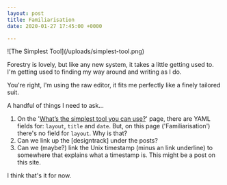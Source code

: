 ```yaml
---
layout: post
title: Familiarisation
date: 2020-01-27 17:45:00 +0000

---
```

!\[The Simplest Tool\](/uploads/simplest-tool.png)

Forestry is lovely, but like any new system, it takes a little getting used to. I'm getting used to finding my way around and writing as I do. 

You're right, I'm using the raw editor, it fits me perfectly like a finely tailored suit.

A handful of things I need to ask…

1. On the '[What’s the simplest tool you can use?](/2020/01/24/whats-the-simplest-tool-you-can-use.html)' page, there are YAML fields for: `layout`, `title` and `date`. But, on this page ('Familiarisation') there's no field for `layout`. Why is that?
2. Can we link up the \[designtrack\] under the posts?
3. Can we (maybe?) link the Unix timestamp (minus an link underline) to somewhere that explains what a timestamp is. This might be a post on this site.

I think that's it for now.